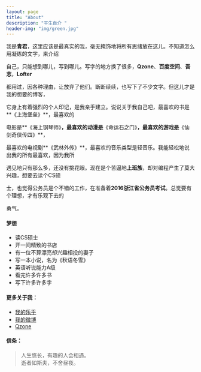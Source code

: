 ```yaml
---
layout: page
title: "About"
description: "平生自介 "
header-img: "img/green.jpg"
---
```



我是**青君**，这里应该是最真实的我，毫无掩饰地将所有思绪放在这儿。不知道怎么用凝练的文字，来介绍

自己，只能想到哪儿，写到哪儿。写字的地方换了很多，**Qzone**、**百度空间**、**吾志**，**Lofter**

都用过，因各种理由，让放弃了他们。断断续续，也写下了不少文字。但这儿才是我的想要的博客，

它身上有着强烈的个人印记，是我亲手建立。说说关于我自己吧，最喜欢的书是**《上海堡垒》**，最喜欢的

电影是**《海上钢琴师》**，最喜欢的动漫是**《命运石之门》**，最喜欢的游戏是**《仙剑奇侠传四》**，

最喜欢的电视剧**《武林外传》**，最喜欢的音乐类型是轻音乐。我能轻松地说出我的所有最喜欢，因为我所

遇见地只有那么多，还没有挑花眼。现在是个苦逼地**上班族**，却对编程产生了莫大兴趣，想要去读个CS硕

士，也觉得公务员是个不错的工作，在准备着**2016浙江省公务员考试**。总觉要有个理想，才有乐观下去的

勇气。

#### 梦想


- 读CS硕士
- 开一间精致的书店
- 有一位不算漂亮却兴趣相投的妻子
- 写一本小说，名为《秋语冬雪》
- 英语听说能力A级
- 看完许多许多书
- 写下许多许多字

#### 更多关于我：


- [我的乐乎](http://hiiloveyou.lofter.com/)
- [我的微博](http://weibo.com/iwangu)
- [Qzone](http://user.qzone.qq.com/919094850//)


#### 信条：


>人生悠长，有趣的人会相遇。  
逝者如斯夫，不舍昼夜。










